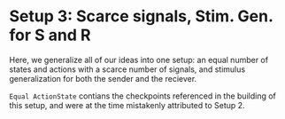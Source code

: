 # Setup 3: Scarce signals, Stim. Gen. for S and R
Here, we generalize all of our ideas into one setup: an equal number of states and actions with a scarce number of signals, and stimulus generalization for both the sender and the reciever. 

`Equal ActionState` contians the checkpoints referenced in the building of this setup, and were at the time mistakenly attributed to Setup 2. 